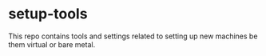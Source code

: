 # setup-tools

This repo contains tools and settings related to setting up new machines be them virtual or bare metal.
